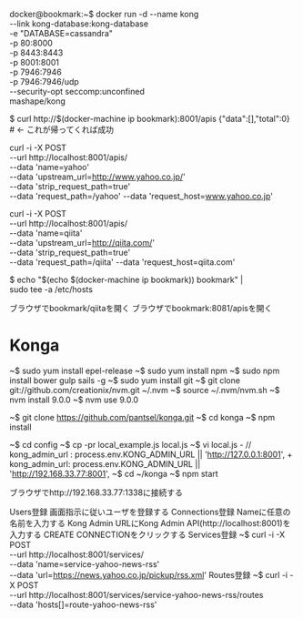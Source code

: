 





docker@bookmark:~$ docker run -d --name kong \
              --link kong-database:kong-database \
              -e "DATABASE=cassandra" \
              -p 80:8000 \
              -p 8443:8443 \
              -p 8001:8001 \
              -p 7946:7946 \
              -p 7946:7946/udp \
              --security-opt seccomp:unconfined \
              mashape/kong


$ curl http://$(docker-machine ip bookmark):8001/apis
{"data":[],"total":0} # ← これが帰ってくれば成功


curl -i -X POST \
  --url http://localhost:8001/apis/ \
  --data 'name=yahoo' \
  --data 'upstream_url=http://www.yahoo.co.jp/' \
  --data 'strip_request_path=true' \
  --data 'request_path=/yahoo' --data 'request_host=www.yahoo.co.jp'

curl -i -X POST \
  --url http://localhost:8001/apis/ \
  --data 'name=qiita' \
  --data 'upstream_url=http://qiita.com/' \
  --data 'strip_request_path=true' \
  --data 'request_path=/qiita' --data 'request_host=qiita.com'
  
  
  


$ echo "$(echo $(docker-machine ip bookmark))  bookmark" | \
  sudo tee -a /etc/hosts

ブラウザでbookmark/qiitaを開く
ブラウザでbookmark:8081/apisを開く


# Konga

~$ sudo yum install epel-release
~$ sudo yum install npm
~$ sudo npm install bower gulp sails -g
~$ sudo yum install git
~$ git clone git://github.com/creationix/nvm.git ~/.nvm
~$ source ~/.nvm/nvm.sh
~$ nvm install 9.0.0
~$ nvm use 9.0.0

~$ git clone https://github.com/pantsel/konga.git
~$ cd konga
~$ npm install

~$ cd config
~$ cp -pr local_example.js local.js
~$ vi local.js
	- // kong_admin_url : process.env.KONG_ADMIN_URL || 'http://127.0.0.1:8001',
	+ kong_admin_url: process.env.KONG_ADMIN_URL || 'http://192.168.33.77:8001',
~$ cd ~/konga
~$ npm start

ブラウザでhttp://192.168.33.77:1338に接続する

Users登録    画面指示に従いユーザを登録する
Connections登録    Nameに任意の名前を入力する    Kong Admin URLにKong Admin API(http://localhost:8001)を入力する    CREATE CONNECTIONをクリックする
Services登録
	~$ curl -i -X POST \
	--url http://localhost:8001/services/ \
	--data 'name=service-yahoo-news-rss' \
	--data 'url=https://news.yahoo.co.jp/pickup/rss.xml'
Routes登録
	~$ curl -i -X POST \
	--url http://localhost:8001/services/service-yahoo-news-rss/routes \
	--data 'hosts[]=route-yahoo-news-rss'


